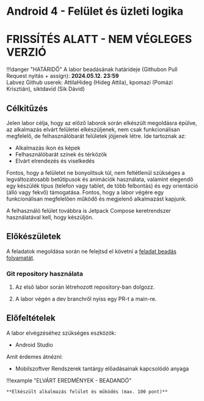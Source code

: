 # Android 4 - Felület és üzleti logika

# FRISSÍTÉS ALATT - NEM VÉGLEGES VERZIÓ

!!!danger "HATÁRIDŐ"
	A labor beadásának határideje (Githubon Pull Request nyitás + assign): **2024.05.12. 23:59**  
    Labvez Github userek: AttilaHideg (Hideg Attila), kpomazi (Pomázi Krisztián), siktdavid (Sik Dávid)

## Célkitűzés

Jelen labor célja, hogy az előző laborok során elkészült megoldásra épülve, az alkalmazás elvárt felületei elkészüljenek, nem csak funkcionálisan megfelelő, de felhasználóbarát felületek jöjjenek létre. Ide tartoznak az: 

- Alkalmazás ikon és képek 
- Felhasználóbarát színek és térközök 
- Elvárt elrendezés és viselkedés 

Fontos, hogy a felületet ne bonyolítsuk túl, nem feltétlenül szükséges a legváltozatosabb betűtípusok és animációk használata, valamint elegendő egy készülék típus (telefon vagy tablet, de több felbontás) és egy orientáció (álló vagy fekvő) támogatása. Fontos, hogy a labor végére egy funkcionálisan megfelelően működő és megjelenő alkalmazást kapjunk. 

A felhasználó felület továbbra is Jetpack Compose keretrendszer használatával kell, hogy készüljön.


## Előkészületek

A feladatok megoldása során ne felejtsd el követni a [feladat beadás folyamatát](../../tudnivalok/github/GitHub.md).

### Git repository használata

1. Az első labor során létrehozott repository-ban dolgozz.

2. A labor végén a dev branchről nyiss egy PR-t a main-re.

## Előfeltételek 

A labor elvégzéséhez szükséges eszközök: 

- Android Studio

Amit érdemes átnézni: 

- Mobilszoftver Rendszerek tantárgy előadásainak kapcsolódó anyaga  

!!!example "ELVÁRT EREDMÉNYEK - BEADANDÓ" 

    **Elkészült alkalmazás felület és működés (max. 100 pont)**  